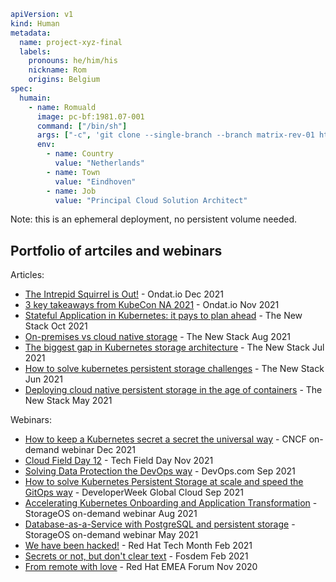 ```yaml
apiVersion: v1
kind: Human
metadata:
  name: project-xyz-final
  labels:
    pronouns: he/him/his
    nickname: Rom
    origins: Belgium
spec:
  humain:
    - name: Romuald
      image: pc-bf:1981.07-001
      command: ["/bin/sh"]
      args: ["-c", 'git clone --single-branch --branch matrix-rev-01 https://github.com/rovandep/pc-bf.git; cd battery; ./configure; make; ./run']
      env:
        - name: Country
          value: "Netherlands"
        - name: Town
          value: "Eindhoven"
        - name: Job
          value: "Principal Cloud Solution Architect"
```
Note: this is an ephemeral deployment, no persistent volume needed.

## Portfolio of artciles and webinars
Articles:
* [The Intrepid Squirrel is Out!](https://www.ondat.io/blog/the-intrepid-squirrel-is-out) - Ondat.io Dec 2021
* [3 key takeaways from KubeCon NA 2021](https://www.ondat.io/blog/top-3-key-takeaway-from-kubecon-na-2021) - Ondat.io Nov 2021
* [Stateful Application in Kubernetes: it pays to plan ahead](https://thenewstack.io/why-plan-stateful-application-storage/) - The New Stack Oct 2021
* [On-premises vs cloud native storage](https://thenewstack.io/on-premises-vs-cloud-native-storage/) - The New Stack Aug 2021
* [The biggest gap in Kubernetes storage architecture](https://thenewstack.io/whats-the-biggest-gap-in-kubernetes-storage-architecture/) - The New Stack Jul 2021
* [How to solve kubernetes persistent storage challenges](https://thenewstack.io/how-to-solve-kubernetes-persistent-storage-challenges/) - The New Stack Jun 2021
* [Deploying cloud native persistent storage in the age of containers](https://thenewstack.io/deploying-cloud-native-persistent-storage-in-the-age-of-containers/) - The New Stack May 2021


Webinars:
* [How to keep a Kubernetes secret a secret the universal way](https://www.youtube.com/watch?v=c2yMlNvhf5U&t) - CNCF on-demand webinar Dec 2021
* [Cloud Field Day 12](https://techfieldday.com/appearance/ondat-presents-at-cloud-field-day-12/) - Tech Field Day Nov 2021
* [Solving Data Protection the DevOps way](https://webinars.devops.com/solving-data-protection-the-devops-way) - DevOps.com Sep 2021
* [How to solve Kubernetes Persistent Storage at scale and speed the GitOps way](https://emamo.com/event/developerweek-global-cloud-2021/r/speaker/romuald-vandepoel) - DeveloperWeek Global Cloud Sep 2021
* [Accelerating Kubernetes Onboarding and Application Transformation](https://info.ondat.io/accelerating-kubernetes-onboarding-and-application-transformation-on-demand) - StorageOS on-demand webinar Aug 2021
* [Database-as-a-Service with PostgreSQL and persistent storage](https://info.ondat.io/on-demand-webinar-database-as-a-service-with-postgresql-and-persistent-storage-download) - StorageOS on-demand webinar May 2021
* [We have been hacked!](https://www.youtube.com/watch?v=NhleEdvAI_Y) - Red Hat Tech Month Feb 2021
* [Secrets or not, but don't clear text](https://archive.fosdem.org/2021/schedule/event/kubernetes_secret_management/) - Fosdem Feb 2021
* [From remote with love](https://www.redhat.com/en/forums/emea/benelux-track) - Red Hat EMEA Forum Nov 2020


<!--
**rovandep/rovandep** is a ✨ _special_ ✨ repository because its `README.md` (this file) appears on your GitHub profile.

Here are some ideas to get you started:

- 🔭 I’m currently working on ...
- 🌱 I’m currently learning ...
- 👯 I’m looking to collaborate on ...
- 🤔 I’m looking for help with ...
- 💬 Ask me about ...
- 📫 How to reach me: ...
- 😄 Pronouns: ...
- ⚡ Fun fact: ...
-->
